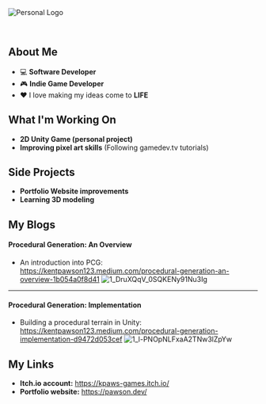 <img src="https://user-images.githubusercontent.com/58745400/117227706-afdb7800-add4-11eb-897f-c48df5445529.png" alt="Personal Logo" style="text-align: center; margin-bottom: 30px;"/>

## About Me
-   :computer: **Software Developer**
-   :video_game: **Indie Game Developer**
-   :heart: I love making my ideas come to **LIFE**

## What I'm Working On
- **2D Unity Game (personal project)**
- **Improving pixel art skills** (Following gamedev.tv tutorials)

## Side Projects
- **Portfolio Website improvements**
- **Learning 3D modeling**

## My Blogs
#### Procedural Generation: An Overview
- An introduction into PCG: https://kentpawson123.medium.com/procedural-generation-an-overview-1b054a0f8d41
![1_DruXQqV_0SQKENy91Nu3Ig](https://user-images.githubusercontent.com/58745400/123016805-9ee8c500-d388-11eb-8d5e-2881a428a232.png)

---

#### Procedural Generation: Implementation
- Building a procedural terrain in Unity: https://kentpawson123.medium.com/procedural-generation-implementation-d9472d053cef
![1_l-PNOpNLFxaA2TNw3lZpYw](https://user-images.githubusercontent.com/58745400/123016572-2d107b80-d388-11eb-9365-839b4491e244.png)

## My Links
- **Itch.io account:** https://kpaws-games.itch.io/
- **Portfolio website:** https://pawson.dev/
